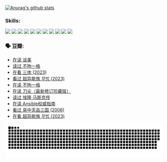 
[![Anurag's github stats](https://github-readme-stats.vercel.app/api?username=w940853815)](https://github.com/anuraghazra/github-readme-stats)

### Skills:

<code><img height="32" src="https://cdn.jsdelivr.net/npm/simple-icons@v5/icons/python.svg"></code>
<code><img height="32" src="https://cdn.jsdelivr.net/npm/simple-icons@v5/icons/javascript.svg"></code>
<code><img height="32" src="https://cdn.jsdelivr.net/npm/simple-icons@v5/icons/django.svg"></code>
<code><img height="32" src="https://cdn.jsdelivr.net/npm/simple-icons@v5/icons/flask.svg"></code>
<code><img height="32" src="https://cdn.jsdelivr.net/npm/simple-icons@v5/icons/vuetify.svg"></code>
<code><img height="32" src="https://cdn.jsdelivr.net/npm/simple-icons@v5/icons/git.svg"></code>
<code><img height="32" src="https://cdn.jsdelivr.net/npm/simple-icons@v5/icons/docker.svg"></code>
<code><img height="32" src="https://cdn.jsdelivr.net/npm/simple-icons@v5/icons/postgresql.svg"></code>
<code><img height="32" src="https://cdn.jsdelivr.net/npm/simple-icons@v5/icons/elasticsearch.svg"></code>
<code><img height="32" src="https://cdn.jsdelivr.net/npm/simple-icons@v5/icons/macos.svg"></code>
<code><img height="32" src="https://cdn.jsdelivr.net/npm/simple-icons@v5/icons/linux.svg"></code>

### 🗣 豆瓣:

<!-- DOUBAN-ACTIVITIES:START -->
- [在读 谈美](https://www.douban.com/people/136069238/status/4560861771/?_i=11462405)
- [读过 不拘一格](https://www.douban.com/people/136069238/status/4560861445/?_i=11462405)
- [在看 三体‎ (2023)](https://www.douban.com/people/136069238/status/4558185093/?_i=11462405)
- [看过 超异能族 무빙‎ (2023)](https://www.douban.com/people/136069238/status/4556824186/?_i=11462405)
- [在读 不拘一格](https://www.douban.com/people/136069238/status/4541712161/?_i=11462405)
- [在读 刀尖（最新修订珍藏版）](https://www.douban.com/people/136069238/status/4541711339/?_i=11462405)
- [读过 埃隆·马斯克传](https://www.douban.com/people/136069238/status/4541710351/?_i=11462405)
- [在读 Ansible权威指南](https://www.douban.com/people/136069238/status/4539151450/?_i=11462405)
- [看过 易中天品三国‎ (2006)](https://www.douban.com/people/136069238/status/4529910812/?_i=11462405)
- [在看 超异能族 무빙‎ (2023)](https://www.douban.com/people/136069238/status/4527291077/?_i=11462405)
<!-- DOUBAN-ACTIVITIES:END -->


![Snake animation](https://raw.githubusercontent.com/w940853815/w940853815/output/github-contribution-grid-snake.svg)

<!--
**w940853815/w940853815** is a ✨ _special_ ✨ repository because its `README.md` (this file) appears on your GitHub profile.

Here are some ideas to get you started:

- 🔭 I’m currently working on ...
- 🌱 I’m currently learning ...
- 👯 I’m looking to collaborate on ...
- 🤔 I’m looking for help with ...
- 💬 Ask me about ...
- 📫 How to reach me: ...
- 😄 Pronouns: ...
- ⚡ Fun fact: ...
-->
